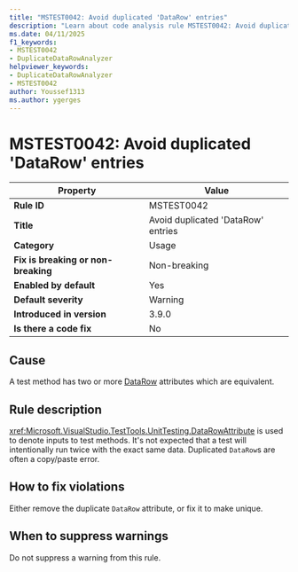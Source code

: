```yaml
---
title: "MSTEST0042: Avoid duplicated 'DataRow' entries"
description: "Learn about code analysis rule MSTEST0042: Avoid duplicated 'DataRow' entries"
ms.date: 04/11/2025
f1_keywords:
- MSTEST0042
- DuplicateDataRowAnalyzer
helpviewer_keywords:
- DuplicateDataRowAnalyzer
- MSTEST0042
author: Youssef1313
ms.author: ygerges
---
```

# MSTEST0042: Avoid duplicated 'DataRow' entries

| Property                            | Value                                                                  |
|-------------------------------------|------------------------------------------------------------------------|
| **Rule ID**                         | MSTEST0042                                                             |
| **Title**                           | Avoid duplicated 'DataRow' entries                                     |
| **Category**                        | Usage                                                                  |
| **Fix is breaking or non-breaking** | Non-breaking                                                           |
| **Enabled by default**              | Yes                                                                    |
| **Default severity**                | Warning                                                                |
| **Introduced in version**           | 3.9.0                                                                  |
| **Is there a code fix**             | No                                                                     |

## Cause

A test method has two or more [DataRow](xref:Microsoft.VisualStudio.TestTools.UnitTesting.DataRowAttribute>) attributes which are equivalent.

## Rule description

<xref:Microsoft.VisualStudio.TestTools.UnitTesting.DataRowAttribute> is used to denote inputs to test methods. It's not expected that a test will intentionally run twice with the exact same data. Duplicated `DataRow`s are often a copy/paste error.

## How to fix violations

Either remove the duplicate `DataRow` attribute, or fix it to make unique.

## When to suppress warnings

Do not suppress a warning from this rule.
